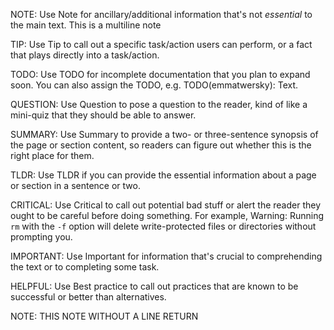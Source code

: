 NOTE: Use Note for ancillary/additional information that's not _essential_ to the main text.
This is a multiline note

TIP: Use Tip to call out a specific task/action users can perform, or a fact that plays directly into a task/action.

TODO: Use TODO for incomplete documentation that you plan to expand soon. You can also assign the TODO, e.g. TODO(emmatwersky): Text.

QUESTION: Use Question to pose a question to the reader, kind of like a mini-quiz that they should be able to answer.

SUMMARY: Use Summary to provide a two- or three-sentence synopsis of the page or section content, so readers can figure out whether this is the right place for them.

TLDR: Use TLDR if you can provide the essential information about a page or section in a sentence or two.

CRITICAL: Use Critical to call out potential bad stuff or alert the reader they ought to be careful before doing something. For example, Warning: Running `rm` with the `-f` option will delete write-protected files or directories without prompting you.

IMPORTANT: Use Important for information that's crucial to comprehending the text or to completing some task.

HELPFUL: Use Best practice to call out practices that are known to be successful or better than alternatives.

NOTE: THIS NOTE WITHOUT A LINE RETURN